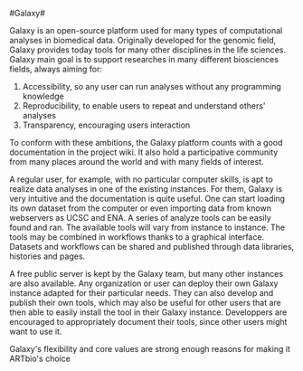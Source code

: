 #Galaxy#

Galaxy is an open-source platform used for many types of computational analyses in biomedical data. Originally developed for the genomic field, Galaxy provides today tools for many other disciplines in the life sciences. Galaxy main goal is to support researches in many different biosciences fields, always aiming for:

1. Accessibility, so any user can run analyses without any programming knowledge
2. Reproducibility, to enable users to repeat and understand others' analyses
3. Transparency, encouraging users interaction

To conform with these ambitions, the Galaxy platform counts with a good documentation in the project wiki. It also hold a participative community from many places around the world and with many fields of interest. 

A regular user, for example, with no particular computer skills, is apt to realize data analyses in one of the existing instances. For them, Galaxy is very intuitive and the documentation is quite useful. One can start loading its own dataset from the computer or even importing data from known webservers as UCSC and ENA. A series of analyze tools can be easily found and ran. The available tools will vary from instance to instance. The tools may be combined in workflows thanks to a graphical interface. Datasets and workflows can be shared and published through data libraries, histories and pages.

A free public server is kept by the Galaxy team, but many other instances are also available. Any organization or user can deploy their own Galaxy instance adapted for their particular needs. They can also develop and publish their own tools, which may also be useful for other users that are then able to easily install the tool in their Galaxy instance. Developpers are encouraged to appropriately document their tools, since other users might want to use it. 

Galaxy's flexibility and core values are strong enough reasons for making it ARTbio's choice